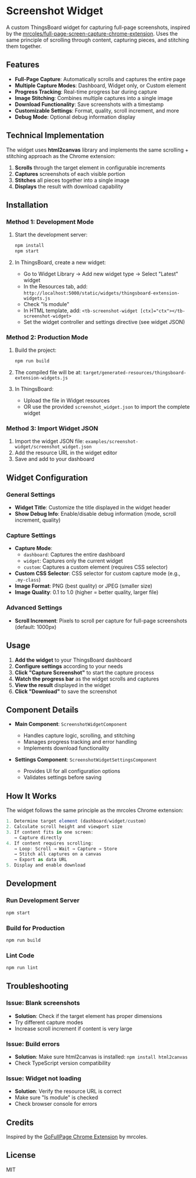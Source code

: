 # Screenshot Widget

A custom ThingsBoard widget for capturing full-page screenshots, inspired by the [mrcoles/full-page-screen-capture-chrome-extension](https://github.com/mrcoles/full-page-screen-capture-chrome-extension). Uses the same principle of scrolling through content, capturing pieces, and stitching them together.

## Features

- **Full-Page Capture**: Automatically scrolls and captures the entire page
- **Multiple Capture Modes**: Dashboard, Widget only, or Custom element
- **Progress Tracking**: Real-time progress bar during capture
- **Image Stitching**: Combines multiple captures into a single image
- **Download Functionality**: Save screenshots with a timestamp
- **Customizable Settings**: Format, quality, scroll increment, and more
- **Debug Mode**: Optional debug information display

## Technical Implementation

The widget uses **html2canvas** library and implements the same scrolling + stitching approach as the Chrome extension:

1. **Scrolls** through the target element in configurable increments
2. **Captures** screenshots of each visible portion
3. **Stitches** all pieces together into a single image
4. **Displays** the result with download capability

## Installation

### Method 1: Development Mode

1. Start the development server:
   ```bash
   npm install
   npm start
   ```

2. In ThingsBoard, create a new widget:
   - Go to Widget Library → Add new widget type → Select "Latest" widget
   - In the Resources tab, add: `http://localhost:5000/static/widgets/thingsboard-extension-widgets.js`
   - Check "Is module"
   - In HTML template, add: `<tb-screenshot-widget [ctx]="ctx"></tb-screenshot-widget>`
   - Set the widget controller and settings directive (see widget JSON)

### Method 2: Production Mode

1. Build the project:
   ```bash
   npm run build
   ```

2. The compiled file will be at: `target/generated-resources/thingsboard-extension-widgets.js`

3. In ThingsBoard:
   - Upload the file in Widget resources
   - OR use the provided `screenshot_widget.json` to import the complete widget

### Method 3: Import Widget JSON

1. Import the widget JSON file: `examples/screenshot-widget/screenshot_widget.json`
2. Add the resource URL in the widget editor
3. Save and add to your dashboard

## Widget Configuration

### General Settings
- **Widget Title**: Customize the title displayed in the widget header
- **Show Debug Info**: Enable/disable debug information (mode, scroll increment, quality)

### Capture Settings
- **Capture Mode**:
  - `dashboard`: Captures the entire dashboard
  - `widget`: Captures only the current widget
  - `custom`: Captures a custom element (requires CSS selector)
- **Custom CSS Selector**: CSS selector for custom capture mode (e.g., `.my-class`)
- **Image Format**: PNG (best quality) or JPEG (smaller size)
- **Image Quality**: 0.1 to 1.0 (higher = better quality, larger file)

### Advanced Settings
- **Scroll Increment**: Pixels to scroll per capture for full-page screenshots (default: 1000px)

## Usage

1. **Add the widget** to your ThingsBoard dashboard
2. **Configure settings** according to your needs
3. **Click "Capture Screenshot"** to start the capture process
4. **Watch the progress bar** as the widget scrolls and captures
5. **View the result** displayed in the widget
6. **Click "Download"** to save the screenshot

## Component Details

- **Main Component**: `ScreenshotWidgetComponent`
  - Handles capture logic, scrolling, and stitching
  - Manages progress tracking and error handling
  - Implements download functionality

- **Settings Component**: `ScreenshotWidgetSettingsComponent`
  - Provides UI for all configuration options
  - Validates settings before saving

## How It Works

The widget follows the same principle as the mrcoles Chrome extension:

```typescript
1. Determine target element (dashboard/widget/custom)
2. Calculate scroll height and viewport size
3. If content fits in one screen:
   → Capture directly
4. If content requires scrolling:
   → Loop: Scroll → Wait → Capture → Store
   → Stitch all captures on a canvas
   → Export as data URL
5. Display and enable download
```

## Development

### Run Development Server
```bash
npm start
```

### Build for Production
```bash
npm run build
```

### Lint Code
```bash
npm run lint
```

## Troubleshooting

### Issue: Blank screenshots
- **Solution**: Check if the target element has proper dimensions
- Try different capture modes
- Increase scroll increment if content is very large

### Issue: Build errors
- **Solution**: Make sure html2canvas is installed: `npm install html2canvas`
- Check TypeScript version compatibility

### Issue: Widget not loading
- **Solution**: Verify the resource URL is correct
- Make sure "Is module" is checked
- Check browser console for errors

## Credits

Inspired by the [GoFullPage Chrome Extension](https://github.com/mrcoles/full-page-screen-capture-chrome-extension) by mrcoles.

## License

MIT
